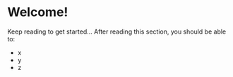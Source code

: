 # Welcome!
Keep reading to get started...
After reading this section, you should be able to:
* x
* y
* z
